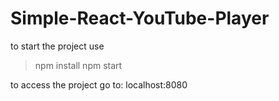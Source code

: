 # Simple-React-YouTube-Player

to start the project use 
> npm install
> npm start

to access the project go to: 
localhost:8080
